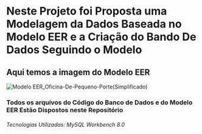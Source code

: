 # Neste Projeto foi Proposta uma Modelagem da Dados Baseada no Modelo EER e a Criação do Bando De Dados Seguindo o Modelo

## Aqui temos a imagem do Modelo EER
![Modelo EER_Oficina-De-Pequeno-Porte(Simplificado)](https://github.com/PetersonPHC/Modelagem-EER_e_Criacao-DB_para_Oficina/assets/107315053/21e8a4c4-25c2-4fee-a25b-324425fdc7ac)

### Todos os arquivos do Código do Banco de Dados e do Modelo EER Estão Dispostos neste Repositório
###### Tecnologias Utilizadas: MySQL Workbench 8.0
